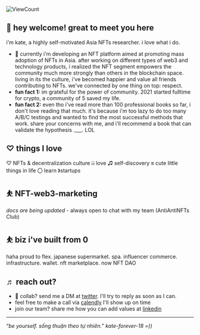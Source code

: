 
![ViewCount](http://bit.ly/Thomas-Github-Visits)

## 👋 hey welcome! great to meet you here

i'm kate, a highly self-motivated Asia NFTs researcher. i love what i do.

- 🌱 currently i'm developing an NFT platform aimed at promoting mass adoption of NFTs in Asia. after working on different types of web3 and technology products, i realized the NFT segment empowers the community much more strongly than others in the blockchain space. living in its the culture, i've becomed happier and value all friends contributing to NFTs. we've connected by one thing on top: respect.
- **fun fact 1:** im grateful for the power of community. 2021 started fulltime for crypto, a community of 5 saved my life.
- **fun fact 2:** even tho i've read more than 100 professional books so far, i don't love reading that much. it's because i'm too lazy to do too many A/B/C testings and wanted to find the most successful methods that work. share your concerns with me, and i'll recommend a book that can validate the hypothesis .___. LOL

## ♡ things I love

♡ NFTs & decentralization culture ⌸ love ♫ self-discovery 🔛 cute little things in life 〇 learn 》startups

## ⛹️ NFT-web3-marketing

*docs are being updated* - always open to chat with my team (AntiAntiNFTs Club)

## ⛹️ biz i've built from 0

haha proud to flex. japanese supermarket. spa. influencer commerce. infrastructure. wallet. nft marketplace. now NFT DAO

## ♬ reach out?
- 💼 collab? send me a DM at [twitter](https://twitter.com/katedaynee). I'll try to reply as soon as I can.
- feel free to make a call via [calendly](https://calendly.com/kate-daynee) I'll show up on time
- join our team? share me how you can add values at [linkedin](https://www.linkedin.com/in/kate-dayne-trinh-10a031131/)

---

“*be yourself. sống thuận theo tự nhiên.” kate-forever-18 =))*
